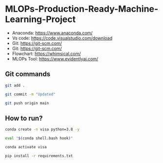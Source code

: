 # MLOPs-Production-Ready-Machine-Learning-Project

- Anaconda: https://www.anaconda.com/
- Vs code: https://code.visualstudio.com/download
- Git: https://git-scm.com/
- Git: https://git-scm.com/
- Flowchart: https://whimsical.com/
- MLOPs Tool: https://www.evidentlyai.com/

## Git commands

```bash
git add .

git commit -m "Updated"

git push origin main
```

## How to run?
```bash
conda create -n visa python=3.8 -y
```
```bash
eval "$(conda shell.bash hook)"
```
```bash
conda activate visa
```
```bash
pip install -r requirements.txt
```